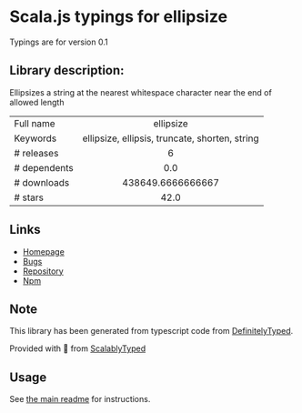 
# Scala.js typings for ellipsize

Typings are for version 0.1

## Library description:
Ellipsizes a string at the nearest whitespace character near the end of allowed length

|                    |                 |
| ------------------ | :-------------: |
| Full name          | ellipsize |
| Keywords           | ellipsize, ellipsis, truncate, shorten, string |
| # releases         | 6 |
| # dependents       | 0.0 |
| # downloads        | 438649.6666666667 |
| # stars            | 42.0 |

## Links
- [Homepage](https://github.com/mvhenten/ellipsize)
- [Bugs](https://github.com/mvhenten/ellipsize/issues)
- [Repository](https://github.com/mvhenten/ellipsize)
- [Npm](https://www.npmjs.com/package/ellipsize)
    


## Note
This library has been generated from typescript code from [DefinitelyTyped](https://definitelytyped.org).

Provided with :purple_heart: from [ScalablyTyped](https://github.com/oyvindberg/ScalablyTyped)

## Usage
See [the main readme](../../readme.md) for instructions.


